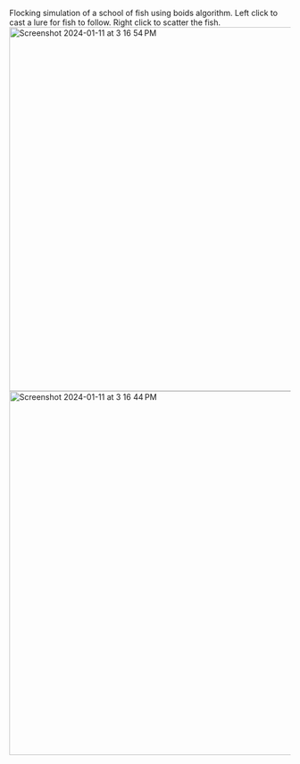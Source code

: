 Flocking simulation of a school of fish using boids algorithm.
Left click to cast a lure for fish to follow. Right click to scatter the fish.
<img width="651" alt="Screenshot 2024-01-11 at 3 16 54 PM" src="https://github.com/sophiaakhavan/FishFlocking/assets/69162712/3af8286f-ddba-4489-b29b-1cec612497cb">
<img width="651" alt="Screenshot 2024-01-11 at 3 16 44 PM" src="https://github.com/sophiaakhavan/FishFlocking/assets/69162712/2c6ea1ef-9aa0-49ba-b561-fb80243ab13e">
